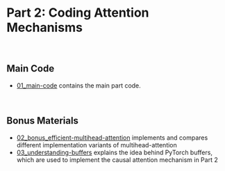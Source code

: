 # Part 2: Coding Attention Mechanisms

&nbsp;
## Main Code

- [01_main-code](01_main-code) contains the main part code.

&nbsp;
## Bonus Materials

- [02_bonus_efficient-multihead-attention](02_bonus_efficient-multihead-attention) implements and compares different implementation variants of multihead-attention
- [03_understanding-buffers](03_understanding-buffers) explains the idea behind PyTorch buffers, which are used to implement the causal attention mechanism in Part 2